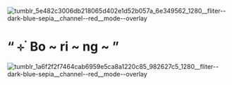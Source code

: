 ![tumblr_5e482c3006db218065d402e1d52b057a_6e349562_1280__fliter--dark-blue-sepia__channel--red__mode--overlay](https://github.com/user-attachments/assets/d9e42477-6562-4622-b7b3-1cf304da5002)

# **“** ⊹ ࣪ Bo ~ ri ~ ng ~ **”**

![tumblr_1a6f2f2f7464cab6959e5ca8a1220c85_982627c5_1280__fliter--dark-blue-sepia__channel--red__mode--overlay](https://github.com/user-attachments/assets/47de5c3a-a5e3-4345-862a-410ea4483c19)
